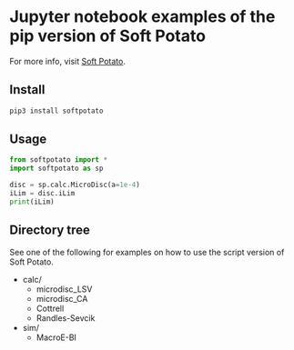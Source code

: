 # Jupyter notebook examples of the pip version of Soft Potato

For more info, visit [Soft Potato](https://softpotato.xyz).

## Install
``` python
pip3 install softpotato

```

## Usage
``` python
from softpotato import *
import softpotato as sp

disc = sp.calc.MicroDisc(a=1e-4)
iLim = disc.iLim
print(iLim)

```
## Directory tree

See one of the following for examples on how to use the script version of Soft Potato.

* calc/
    * microdisc_LSV
    * microdisc_CA
    * Cottrell
    * Randles-Sevcik
* sim/
    * MacroE-BI
